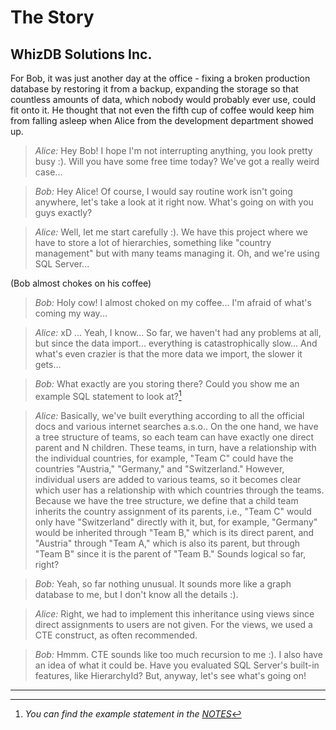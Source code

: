 # The Story

## WhizDB Solutions Inc.

For Bob, it was just another day at the office - fixing a broken production database by restoring it from a backup, expanding the storage so that countless amounts of data, which nobody would probably ever use, could fit onto it. He thought that not even the fifth cup of coffee would keep him from falling asleep when Alice from the development department showed up.

> *Alice:* Hey Bob! I hope I'm not interrupting anything, you look pretty busy :). Will you have some free time today? We've got a really weird case...

> *Bob:* Hey Alice! Of course, I would say routine work isn't going anywhere, let's take a look at it right now. What's going on with you guys exactly?

> *Alice:* Well, let me start carefully :). We have this project where we have to store a lot of hierarchies, something like "country management" but with many teams managing it. Oh, and we're using SQL Server...

(Bob almost chokes on his coffee)

> *Bob:* Holy cow! I almost choked on my coffee... I'm afraid of what's coming my way...

> *Alice:* xD ... Yeah, I know... So far, we haven't had any problems at all, but since the data import... everything is catastrophically slow... And what's even crazier is that the more data we import, the slower it gets...

> *Bob:* What exactly are you storing there? Could you show me an example SQL statement to look at?[^1]

> *Alice:* Basically, we've built everything according to all the official docs and various internet searches a.s.o.. On the one hand, we have a tree structure of teams, so each team can have exactly one direct parent and N children. These teams, in turn, have a relationship with the individual countries, for example, "Team C" could have the countries "Austria," "Germany," and "Switzerland." However, individual users are added to various teams, so it becomes clear which user has a relationship with which countries through the teams. Because we have the tree structure, we define that a child team inherits the country assignment of its parents, i.e., "Team C" would only have "Switzerland" directly with it, but, for example, "Germany" would be inherited through "Team B," which is its direct parent, and "Austria" through "Team A," which is also its parent, but through "Team B" since it is the parent of "Team B." Sounds logical so far, right?

> *Bob:* Yeah, so far nothing unusual. It sounds more like a graph database to me, but I don't know all the details :).

> *Alice:* Right, we had to implement this inheritance using views since direct assignments to users are not given. For the views, we used a CTE construct, as often recommended.

> *Bob:* Hmmm. CTE sounds like too much recursion to me :). I also have an idea of what it could be. Have you evaluated SQL Server's built-in features, like HierarchyId? But, anyway, let's see what's going on!

---

[^1]: *You can find the example statement in the [NOTES](NOTES.md)*
